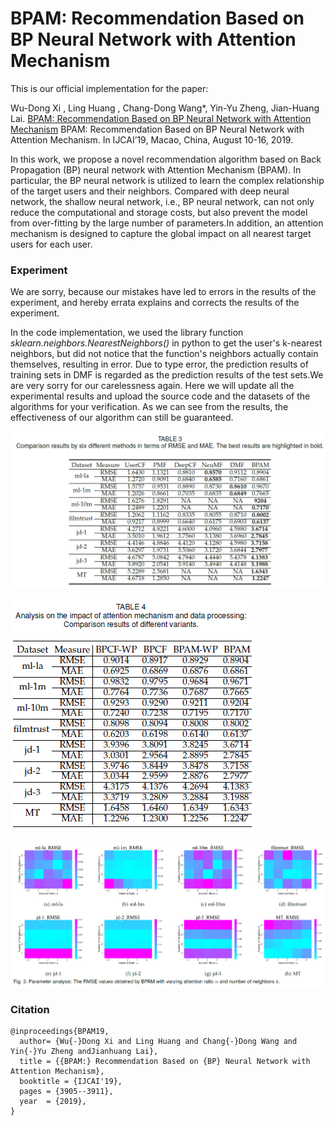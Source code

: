 # BPAM: Recommendation Based on BP Neural Network with Attention Mechanism

This is our official implementation for the paper:

Wu-Dong Xi , Ling Huang , Chang-Dong Wang*, Yin-Yu Zheng, Jian-Huang Lai. [BPAM: Recommendation Based on BP Neural Network with Attention Mechanism](https://www.ijcai.org/proceedings/2019/542) BPAM: Recommendation Based on BP Neural Network with Attention Mechanism.  In IJCAI’19, Macao, China, August 10-16, 2019.


In this work, we propose a novel recommendation algorithm based on Back Propagation (BP) neural network with Attention Mechanism (BPAM). In particular, the BP neural network is utilized to learn the complex relationship of the target users and their neighbors. Compared with deep neural network, the shallow neural network, i.e., BP neural network, can not only reduce the computational and storage costs, but also prevent the model from over-fitting by the large number of parameters.In addition, an attention mechanism is designed to capture the global impact on all nearest target users for each user.

### Experiment

We are sorry, because our mistakes have led to errors in the results of the experiment, and hereby errata explains and corrects the results of the experiment.

In the code implementation, we used the library function *sklearn.neighbors.NearestNeighbors()* in python to get the user's k-nearest neighbors, but did not notice that the function's neighbors actually contain themselves, resulting in error. Due to type error, the prediction results of training sets in DMF is regarded as the prediction results of the test sets.We are very sorry for our carelessness again. Here we will update all the experimental results and upload the source code and the datasets of the algorithms for your verification. As we can see from the results, the effectiveness of our algorithm can still be guaranteed.

![compare results](https://github.com/xiwd/BPAM/blob/master/results/com.png?raw=true)

![variants compare  results](https://github.com/xiwd/BPAM/blob/master/results/var.png?raw=true)

![parameter analysis](https://github.com/xiwd/BPAM/blob/master/results/par.png?raw=true)

### Citation
    @inproceedings{BPAM19, 
      author= {Wu{-}Dong Xi and Ling Huang and Chang{-}Dong Wang and Yin{-}Yu Zheng andJianhuang Lai},
      title = {{BPAM:} Recommendation Based on {BP} Neural Network with Attention Mechanism},
      booktitle = {IJCAI'19},
      pages = {3905--3911},
      year  = {2019},
    }
